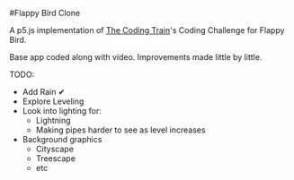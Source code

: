 #Flappy Bird Clone

A p5.js implementation of [The Coding Train](https://www.youtube.com/watch?v=cXgA1d_E-jY)'s Coding Challenge for Flappy Bird.

Base app coded along with video.  Improvements made little by little.

TODO:

* Add Rain &#10004;  
* Explore Leveling  
* Look into lighting for:  
  * Lightning
  * Making pipes harder to see as level increases  
* Background graphics  
  * Cityscape  
  * Treescape  
  * etc  